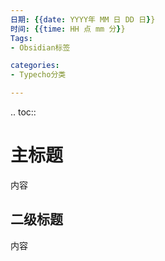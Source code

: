 ```yaml
---
日期: {{date: YYYY年 MM 日 DD 日}}
时间: {{time: HH 点 mm 分}}
Tags:
- Obsidian标签

categories:
- Typecho分类

---
```


.. toc::


# 主标题

内容

## 二级标题

内容